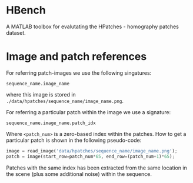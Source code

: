 # HBench
A MATLAB toolbox for evalutating the HPatches - homography patches dataset.

# Image and patch references
For referring patch-images we use the following singatures:
```
sequence_name.image_name
```
where this image is stored in `./data/hpatches/sequence_name/image_name.png`.

For referring a particular patch within the image we use a signature:
```
sequence_name.image_name.patch_idx
```
Where `<patch_num>` is a zero-based index within the patches. How to get a particular patch is shown in the following pseudo-code:
``` python
image = read_image('data/hpatches/sequence_name/image_name.png');
patch = image(start_row=patch_num*65, end_row=(patch_num+1)*65);
```
Patches with the same index has been extracted from the same location in the scene (plus some additional noise) within the sequence.

